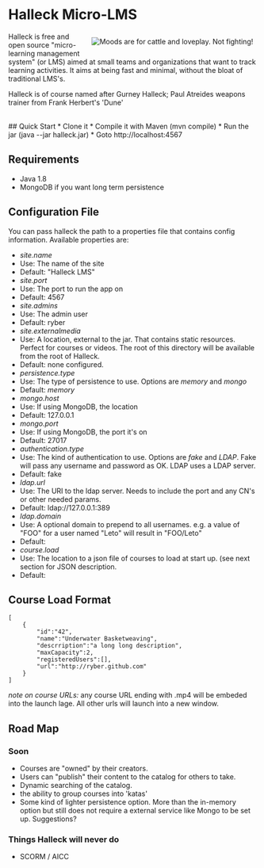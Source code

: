 # Halleck Micro-LMS

<img src="http://upload.wikimedia.org/wikipedia/en/0/04/Gurney-1984.jpg" align="right" hspace="10" vspace="10" alt="Moods are for cattle and loveplay. Not fighting!" />
Halleck is free and open source "micro- learning management system" (or LMS) aimed at small teams and organizations that want to track learning activities. It aims at being fast and minimal, without the bloat of traditional LMS's.

Halleck is of course named after Gurney Halleck; Paul Atreides weapons trainer from Frank Herbert's 'Dune'

<br />
## Quick Start
* Clone it
* Compile it with Maven (mvn compile)
* Run the jar (java --jar halleck.jar)
* Goto http://localhost:4567

## Requirements
* Java 1.8
* MongoDB if you want long term persistence 

## Configuration File
You can pass halleck the path to a properties file that contains config information. Available properties are:

* *site.name*
 * Use: The name of the site
 * Default: "Halleck LMS"
* *site.port*
 * Use: The port to run the app on
 * Default: 4567
* *site.admins* 
 * Use: The admin user
 * Default: ryber
* *site.externalmedia*
 * Use: A location, external to the jar. That contains static resources. Perfect for courses or videos. The root of this directory will be available from the root of Halleck.  
 * Default: none configured.
* *persistence.type*
 * Use: The type of persistence to use. Options are *memory* and *mongo* 
 * Default: *memory*
* *mongo.host*
 * Use: If using MongoDB, the location 
 * Default: 127.0.0.1 
* *mongo.port*
 * Use: If using MongoDB,  the port it's on
 * Default: 27017 
* *authentication.type*
 * Use: The kind of authentication to use. Options are *fake* and *LDAP*. Fake will pass any username and password as OK. LDAP uses a LDAP server.
 * Default: fake
* *ldap.url* 
 * Use: The URI to the ldap server. Needs to include the port and any CN's or other needed params.
 * Default: ldap://127.0.0.1:389
* *ldap.domain*
 * Use: A optional domain to prepend to all usernames. e.g. a value of "FOO" for a user named "Leto" will result in "FOO/Leto"
 * Default:
* *course.load*
 * Use: The location to a json file of courses to load at start up. (see next section for JSON description.
 * Default:

## Course Load Format

    [
        {
            "id":"42",
            "name":"Underwater Basketweaving",
            "descrription":"a long long description",
            "maxCapacity":2,
            "registeredUsers":[],
            "url":"http://ryber.github.com"
        }
    ]

*note on course URLs:* any course URL ending with .mp4 will be embeded into the launch lage. All other urls will launch into a new window.

## Road Map

### Soon
* Courses are "owned" by their creators.
* Users can "publish" their content to the catalog for others to take.
* Dynamic searching of the catalog.
* the ability to group courses into 'katas'
* Some kind of lighter persistence option. More than the in-memory option but still does not require a external service like Mongo to be set up. Suggestions?


### Things Halleck will never do
* SCORM / AICC
